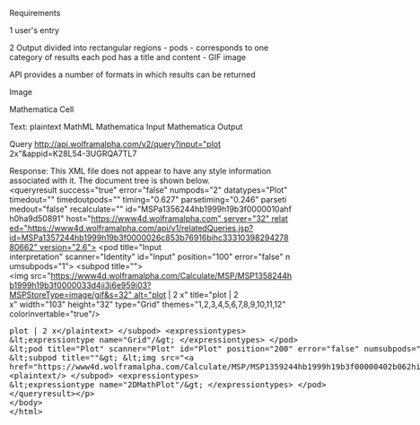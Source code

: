 Requirements

1 user's entry

2 Output
divided into rectangular regions - pods - corresponds to one category of results
each pod has a title and content - GIF image

API provides a number of formats in which results can be returned


Image

Mathematica Cell

Text:
 	plaintext
	MathML
	Mathematica Input
	Mathematica Output

Query
 http://api.wolframalpha.com/v2/query?input="plot 2x"&appid=K28L54-3UGRQA7TL7

Response:
This XML file does not appear to have any style information associated with it. The document tree is shown below.
<queryresult success="true" error="false" numpods="2" datatypes="Plot" timedout="" timedoutpods="" timing="0.627" parsetiming="0.246" parsetimedout="false" recalculate="" id="MSPa1356244hb1999h19b3f0000010ahfh0ha9d50891" host="https://www4d.wolframalpha.com" server="32" related="https://www4d.wolframalpha.com/api/v1/relatedQueries.jsp?id=MSPa1357244hb1999h19b3f0000026c853b76916bihc3331039829427880662" version="2.6">
<pod title="Input interpretation" scanner="Identity" id="Input" position="100" error="false" numsubpods="1">
<subpod title="">
<img src="https://www4d.wolframalpha.com/Calculate/MSP/MSP1358244hb1999h19b3f0000033d4ii3i6e959i03?MSPStoreType=image/gif&s=32" alt="plot | 2 x" title="plot | 2 x" width="103" height="32" type="Grid" themes="1,2,3,4,5,6,7,8,9,10,11,12" colorinvertable="true"/>
<plaintext>plot | 2 x</plaintext>
</subpod>
<expressiontypes>
<expressiontype name="Grid"/>
</expressiontypes>
</pod>
<pod title="Plot" scanner="Plot" id="Plot" position="200" error="false" numsubpods="1">
<subpod title="">
<img src="https://www4d.wolframalpha.com/Calculate/MSP/MSP1359244hb1999h19b3f00000402b062hi2fb1i35?MSPStoreType=image/gif&s=32" alt="" title="" width="429" height="215" type="2DMathPlot_1" themes="1,2,3,4,5,6,7,8,9,10,11,12" colorinvertable="true"/>
<plaintext/>
</subpod>
<expressiontypes>
<expressiontype name="2DMathPlot"/>
</expressiontypes>
</pod>
</queryresult>
